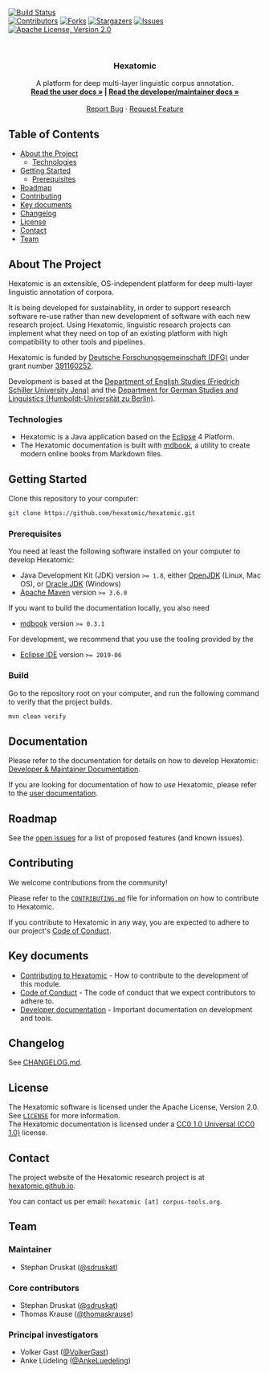 <!-- PROJECT SHIELDS -->
<!--
*** I'm using markdown "reference style" links for readability.
*** Reference links are enclosed in brackets [ ] instead of parentheses ( ).
*** See the bottom of this document for the declaration of the reference variables
*** for contributors-url, forks-url, etc. This is an optional, concise syntax you may use.
*** https://www.markdownguide.org/basic-syntax/#reference-style-links
-->
[![Build Status][travis-master-shield]][travis-master-url]  
[![Contributors][contributors-shield]][contributors-url]
[![Forks][forks-shield]][forks-url]
[![Stargazers][stars-shield]][stars-url]
[![Issues][issues-shield]][issues-url]
[![Apache License, Version 2.0][license-shield]][license-url]



<!-- PROJECT LOGO -->
<br />
<p align="center">
  <!-- <a href="https://github.com/hexatomic/hexatomic">
    <img src="images/logo.png" alt="Logo" width="80" height="80">
  </a>
  -->
  <h3 align="center">Hexatomic</h3>

  <p align="center">
    A platform for deep multi-layer linguistic corpus annotation.
    <br />
    <a href="https://hexatomic.github.io/hexatomic/user/"><strong>Read the user docs »</a> |
    <a href="https://hexatomic.github.io/hexatomic/dev/">Read the developer/maintainer docs »</strong></a>
    <br />
    <br />
    <a href="https://github.com/hexatomic/hexatomic/issues/new">Report Bug</a>
    ·
    <a href="https://github.com/hexatomic/hexatomic/issues/new">Request Feature</a>
  </p>
</p>



<!-- TABLE OF CONTENTS -->
## Table of Contents

- [About the Project](#about-the-project)
  - [Technologies](#technologies)
- [Getting Started](#getting-started)
  - [Prerequisites](#prerequisites)
- [Roadmap](#roadmap)
- [Contributing](#contributing)
- [Key documents](#key-documents)
- [Changelog](#changelog)
- [License](#license)
- [Contact](#contact)
- [Team](#team)
<!--- [Acknowledgements](#acknowledgements)-->



<!-- ABOUT THE PROJECT -->
## About The Project

<!-- [![Product Name Screen Shot][product-screenshot]](https://example.com) -->

Hexatomic is an extensible, OS-independent platform for deep multi-layer linguistic annotation of corpora.

It is being developed for sustainability, in order to support research software re-use rather than new development of software with each new research project. Using Hexatomic, linguistic research projects can implement what they need on top of an existing platform with high compatibility to other tools and pipelines.

Hexatomic is funded by [Deutsche Forschungsgemeinschaft (DFG)](https://www.dfg.de/en/) under grant number [391160252](https://gepris.dfg.de/gepris/projekt/391160252?language=en).

Development is based at the [Department of English Studies (Friedrich Schiller University Jena)](https://www.iaa.uni-jena.de/en/) and the [Department for German Studies and Linguistics (Humboldt-Universität zu Berlin)](https://www.linguistik.hu-berlin.de/de).

### Technologies

- Hexatomic is a Java application based on the [Eclipse][eclipse] 4 Platform.
- The Hexatomic documentation is built with [mdbook][mdbook], a utility to create modern online books from Markdown files.



<!-- GETTING STARTED -->
## Getting Started

Clone this repository to your computer:

```sh
git clone https://github.com/hexatomic/hexatomic.git
```

### Prerequisites

You need at least the following software installed on your computer to develop Hexatomic:

- Java Development Kit (JDK) version `>= 1.8`, either [OpenJDK][openjdk] (Linux, Mac OS), or [Oracle JDK][oracle-jdk] (Windows)
- [Apache Maven][maven] version `>= 3.6.0`

If you want to build the documentation locally, you also need

- [mdbook][mdbook] version `>= 0.3.1`

For development, we recommend that you use the tooling provided by the

- [Eclipse IDE][eclipse-download] version `>= 2019-06`

### Build

Go to the repository root on your computer, and run the following command to verify that the project builds.

```bash
mvn clean verify
```


<!-- USAGE EXAMPLES -->
## Documentation

Please refer to the documentation for details on how to develop Hexatomic: [Developer & Maintainer Documentation][dev-docs].

If you are looking for documentation of how to *use* Hexatomic, please refer to the [user documentation][user-docs].


<!-- ROADMAP -->
## Roadmap

See the [open issues](https://github.com/hexatomic/hexatomic/issues) for a list of proposed features (and known issues).




<!-- CONTRIBUTING -->
## Contributing

We welcome contributions from the community!

Please refer to the [`CONTRIBUTING.md`][contributing] file for information on how to contribute to Hexatomic.

If you contribute to Hexatomic in any way, you are expected to adhere to our project's [Code of Conduct][coc].

## Key documents

- [Contributing to Hexatomic][contributing] - How to contribute to the development of this module.
- [Code of Conduct][coc] - The code of conduct that we expect contributors to adhere to.
- [Developer documentation][dev-docs] - Important documentation on development and tools.


<!-- CHANGELOG -->
## Changelog

See [CHANGELOG.md][changelog].



<!-- LICENSE -->
## License

The Hexatomic software is licensed under the Apache License, Version 2.0. See [`LICENSE`](LICENSE) for more information.  
The Hexatomic documentation is licensed under a [CC0 1.0 Universal (CC0 1.0)][cc0] license.



<!-- CONTACT -->
## Contact

The project website of the Hexatomic research project is at [hexatomic.github.io][project].

You can contact us per email: `hexatomic [at] corpus-tools.org`.



<!-- TEAM -->
## Team

### Maintainer

- Stephan Druskat ([@sdruskat](https://github.com/sdruskat))

### Core contributors

- Stephan Druskat ([@sdruskat](https://github.com/sdruskat))
- Thomas Krause ([@thomaskrause](https://github.com/thomaskrause))

### Principal investigators

- Volker Gast ([@VolkerGast](https://github.com/VolkerGast))
- Anke Lüdeling ([@AnkeLuedeling](https://github.com/AnkeLuedeling))



<!-- ACKNOWLEDGEMENTS -->
<!--## Acknowledgements
- The [mdbook][mdbook] project
-->





<!-- MARKDOWN LINKS & IMAGES -->
<!-- https://www.markdownguide.org/basic-syntax/#reference-style-links -->
[contributors-shield]: https://img.shields.io/github/contributors/hexatomic/hexatomic.svg?style=flat-square
[contributors-url]: https://github.com/hexatomic/hexatomic/graphs/contributors
[forks-shield]: https://img.shields.io/github/forks/hexatomic/hexatomic.svg?style=flat-square
[forks-url]: https://github.com/hexatomic/hexatomic/network/members
[stars-shield]: https://img.shields.io/github/stars/hexatomic/hexatomic.svg?style=flat-square
[stars-url]: https://github.com/hexatomic/hexatomic/stargazers
[issues-shield]: https://img.shields.io/github/issues/hexatomic/hexatomic.svg?style=flat-square
[issues-url]: https://github.com/hexatomic/hexatomic/issues
[license-shield]: https://img.shields.io/github/license/hexatomic/hexatomic.svg?style=flat-square
[license-url]: https://github.com/hexatomic/hexatomic/blob/master/LICENSE
[product-screenshot]: images/screenshot.png
[travis-master-shield]: https://img.shields.io/travis/hexatomic/hexatomic/develop.svg?style=flat-square
[travis-master-url]: https://travis-ci.org/hexatomic/hexatomic

[eclipse-download]: https://www.eclipse.org/downloads/
[eclipse]: https://eclipse.org
[mdbook]: https://github.com/rust-lang-nursery/mdBook
[maven]: https://maven.apache.org/
[openjdk]: https://openjdk.java.net/
[oracle-jdk]: https://www.oracle.com/technetwork/java/javase/downloads/index.html

[user-docs]: https://hexatomic.github.io/hexatomic/user/
[dev-docs]: https://hexatomic.github.io/hexatomic/dev/
[contributing]: ./CONTRIBUTING.md
[coc]: ./CODE_OF_CONDUCT.md
[cc0]: https://creativecommons.org/publicdomain/zero/1.0/legalcode
[project]: https://hexatomic.github.io
[changelog]: ./CHANGELOG.md
